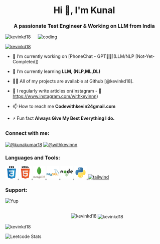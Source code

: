 <h1 align="center">Hi 👋, I'm Kunal</h1>
<h3 align="center">A passionate Test Engineer & Working on LLM from India</h3>

<img align="right" alt="coding" width="400" src="https://user-images.githubusercontent.com/55389276/140866485-8fb1c876-9a8f-4d6a-98dc-08c4981eaf70.gif">

<p align="left"> <img src="https://komarev.com/ghpvc/?username=kevinkd18&label=Profile%20views&color=0e75b6&style=flat" alt="kevinkd18" /> </p>

<p align="left"> <a href="https://github.com/ryo-ma/github-profile-trophy"><img src="https://github-profile-trophy.vercel.app/?username=kevinkd18" alt="kevinkd18" /></a> </p>

- 🔭 I’m currently working on [PhoneChat - GPT🧑‍⚕️](LLM/NLP [Not-Yet-Completed])

- 🌱 I’m currently learning **LLM, (NLP,ML,DL)**

- 👨‍💻 All of my projects are available at Github [@kevinkd18].
- 📝 I regularly write articles on(Instagram - 🔗 https://www.instagram.com/withkevinnn)

- 📫 How to reach me **Codewithkevin24gmail.com**

- ⚡ Fun fact **Always Give My Best Everything I do.**

<h3 align="left">Connect with me:</h3>
<p align="left">
<a href="https://linkedin.com/in/@kunakumar18" target="blank"><img align="center" src="https://raw.githubusercontent.com/rahuldkjain/github-profile-readme-generator/master/src/images/icons/Social/linked-in-alt.svg" alt="@kunakumar18" height="30" width="40" /></a>
<a href="https://instagram.com/@withkevinnn" target="blank"><img align="center" src="https://raw.githubusercontent.com/rahuldkjain/github-profile-readme-generator/master/src/images/icons/Social/instagram.svg" alt="@withkevinnn" height="30" width="40" /></a>
</p>

<h3 align="left">Languages and Tools:</h3>
<p align="left"> <a href="https://www.w3schools.com/css/" target="_blank" rel="noreferrer"> <img src="https://raw.githubusercontent.com/devicons/devicon/master/icons/css3/css3-original-wordmark.svg" alt="css3" width="40" height="40"/> </a> <a href="https://www.w3.org/html/" target="_blank" rel="noreferrer"> <img src="https://raw.githubusercontent.com/devicons/devicon/master/icons/html5/html5-original-wordmark.svg" alt="html5" width="40" height="40"/> </a> <a href="https://www.mongodb.com/" target="_blank" rel="noreferrer"> <img src="https://raw.githubusercontent.com/devicons/devicon/master/icons/mongodb/mongodb-original-wordmark.svg" alt="mongodb" width="40" height="40"/> </a> <a href="https://www.mysql.com/" target="_blank" rel="noreferrer"> <img src="https://raw.githubusercontent.com/devicons/devicon/master/icons/mysql/mysql-original-wordmark.svg" alt="mysql" width="40" height="40"/> </a> <a href="https://nodejs.org" target="_blank" rel="noreferrer"> <img src="https://raw.githubusercontent.com/devicons/devicon/master/icons/nodejs/nodejs-original-wordmark.svg" alt="nodejs" width="40" height="40"/> </a> <a href="https://www.python.org" target="_blank" rel="noreferrer"> <img src="https://raw.githubusercontent.com/devicons/devicon/master/icons/python/python-original.svg" alt="python" width="40" height="40"/> </a> <a href="https://tailwindcss.com/" target="_blank" rel="noreferrer"> <img src="https://www.vectorlogo.zone/logos/tailwindcss/tailwindcss-icon.svg" alt="tailwind" width="40" height="40"/> </a> </p>

<h3 align="left">Support:</h3>
<p><a href="https://www.buymeacoffee.com/Yup"> <img align="left" src="https://cdn.buymeacoffee.com/buttons/v2/default-yellow.png" height="50" width="210" alt="Yup" /></a></p><br><br>

<p><img align="left" src="https://github-readme-stats.vercel.app/api/top-langs?username=kevinkd18&show_icons=true&locale=en&layout=compact" alt="kevinkd18" /></p>

<p>&nbsp;<img align="center" src="https://github-readme-stats.vercel.app/api?username=kevinkd18&show_icons=true&locale=en" alt="kevinkd18" /></p>

<p><img align="center" src="https://github-readme-streak-stats.herokuapp.com/?user=kevinkd18&" alt="kevinkd18" /></p>



![Leetcode Stats](https://leetcard.jacoblin.cool/kevindaksh18?ext=heatmap)
